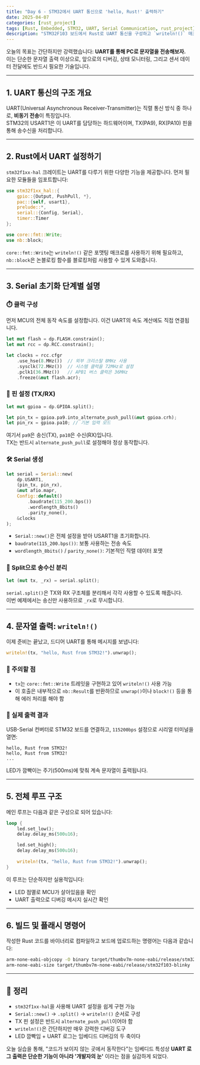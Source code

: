```yaml
---
title: "Day 6 - STM32에서 UART 통신으로 'hello, Rust!' 출력하기"
date: 2025-04-07
categories: [rust_project]
tags: [Rust, Embedded, STM32, UART, Serial Communication, rust_project]
description: "STM32F103 보드에서 Rust로 UART 통신을 구성하고 `writeln!()` 매크로를 통해 메시지를 송신하는 과정을 자세히 살펴봅니다."
---
```


오늘의 목표는 간단하지만 강력했습니다: **UART를 통해 PC로 문자열을 전송해보자.**  
이는 단순한 문자열 출력 이상으로, 앞으로의 디버깅, 상태 모니터링, 그리고 센서 데이터 전달에도 반드시 필요한 기술입니다.

---

## 1. UART 통신의 구조 개요

UART(Universal Asynchronous Receiver-Transmitter)는 직렬 통신 방식 중 하나로, **비동기 전송**이 특징입니다.  
STM32의 USART1은 이 UART를 담당하는 하드웨어이며, TX(PA9), RX(PA10) 핀을 통해 송수신을 처리합니다.

---

## 2. Rust에서 UART 설정하기

`stm32f1xx-hal` 크레이트는 UART를 다루기 위한 다양한 기능을 제공합니다. 먼저 필요한 모듈들을 임포트합니다:

```rust
use stm32f1xx_hal::{
    gpio::{Output, PushPull, *},
    pac::{self, usart1}, 
    prelude::*, 
    serial::{Config, Serial}, 
    timer::Timer
};

use core::fmt::Write;
use nb::block;
```

`core::fmt::Write`는 `writeln!()` 같은 포맷팅 매크로를 사용하기 위해 필요하고, `nb::block`은 논블로킹 함수를 블로킹처럼 사용할 수 있게 도와줍니다.

---

## 3. Serial 초기화 단계별 설명

### ⏱️ 클럭 구성

먼저 MCU의 전체 동작 속도를 설정합니다. 이건 UART의 속도 계산에도 직접 연결됩니다.

```rust
let mut flash = dp.FLASH.constrain();
let mut rcc = dp.RCC.constrain();

let clocks = rcc.cfgr
    .use_hse(8.MHz())  // 외부 크리스탈 8MHz 사용
    .sysclk(72.MHz())  // 시스템 클럭을 72MHz로 설정
    .pclk1(36.MHz())   // APB1 버스 클럭은 36MHz
    .freeze(&mut flash.acr);
```

### 📡 핀 설정 (TX/RX)

```rust
let mut gpioa = dp.GPIOA.split();

let pin_tx = gpioa.pa9.into_alternate_push_pull(&mut gpioa.crh);
let pin_rx = gpioa.pa10; // 기본 입력 모드
```

여기서 `pa9`은 송신(TX), `pa10`은 수신(RX)입니다.  
TX는 반드시 `alternate_push_pull`로 설정해야 정상 동작합니다.

### 🛠️ Serial 생성

```rust
let serial = Serial::new(
    dp.USART1,
    (pin_tx, pin_rx),
    &mut afio.mapr,
    Config::default()
        .baudrate(115_200.bps())
        .wordlength_8bits()
        .parity_none(),
    &clocks
);
```

- `Serial::new()`은 전체 설정을 받아 USART1을 초기화합니다.
- `baudrate(115_200.bps())`: 보통 사용하는 전송 속도
- `wordlength_8bits()` / `parity_none()`: 기본적인 직렬 데이터 포맷

### 🔀 Split으로 송수신 분리

```rust
let (mut tx, _rx) = serial.split();
```

`serial.split()`은 TX와 RX 구조체를 분리해서 각각 사용할 수 있도록 해줍니다.  
이번 예제에서는 송신만 사용하므로 `_rx`로 무시합니다.

---

## 4. 문자열 출력: `writeln!()`

이제 준비는 끝났고, 드디어 UART를 통해 메시지를 보냅니다:

```rust
writeln!(tx, "hello, Rust from STM32!").unwrap();
```

### 📌 주의할 점

- `tx`는 `core::fmt::Write` 트레잇을 구현하고 있어 `writeln!()` 사용 가능
- 이 호출은 내부적으로 `nb::Result`를 반환하므로 `unwrap()`이나 `block!()` 등을 통해 에러 처리를 해야 함

### 🧪 실제 출력 결과

USB-Serial 컨버터로 STM32 보드를 연결하고, `115200bps` 설정으로 시리얼 터미널을 열면:

```
hello, Rust from STM32!
hello, Rust from STM32!
...
```

LED가 깜빡이는 주기(500ms)에 맞춰 계속 문자열이 출력됩니다.

---

## 5. 전체 루프 구조

메인 루프는 다음과 같은 구성으로 되어 있습니다:

```rust
loop {
    led.set_low();    
    delay.delay_ms(500u16);

    led.set_high();   
    delay.delay_ms(500u16);
    
    writeln!(tx, "hello, Rust from STM32!").unwrap();
}
```

이 루프는 단순하지만 실용적입니다:

- LED 점멸로 MCU가 살아있음을 확인
- UART 출력으로 디버깅 메시지 실시간 확인

---

## 6. 빌드 및 플래시 명령어

작성한 Rust 코드를 바이너리로 컴파일하고 보드에 업로드하는 명령어는 다음과 같습니다:

```bash
arm-none-eabi-objcopy -O binary target/thumbv7m-none-eabi/release/stm32f103-blinky firmware.bin
arm-none-eabi-size target/thumbv7m-none-eabi/release/stm32f103-blinky
```

---

## 🔁 정리

- `stm32f1xx-hal`을 사용해 UART 설정을 쉽게 구현 가능
- `Serial::new()` → `.split()` → `writeln!()` 순서로 구성
- TX 핀 설정은 반드시 `alternate_push_pull`이어야 함
- `writeln!()`은 간단하지만 매우 강력한 디버깅 도구
- LED 깜빡임 + UART 로그는 임베디드 디버깅의 두 축이다

오늘 실습을 통해, "코드가 보이지 않는 곳에서 동작한다"는 임베디드 특성상 **UART 로그 출력은 단순한 기능이 아니라 '개발자의 눈'** 이라는 점을 실감하게 되었다.